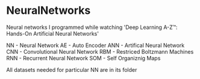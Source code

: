 # NeuralNetworks

Neural networks I programmed while watching 'Deep Learning A-Z™: Hands-On Artificial Neural Networks'

NN - Neural Network
AE - Auto Encoder
ANN - Artifical Neural Network
CNN - Convolutional Neural Network
RBM - Restriced Boltzmann Machines
RNN - Recurrent Neural Network
SOM - Self Organiznig Maps

All datasets needed for particular NN are in its folder
